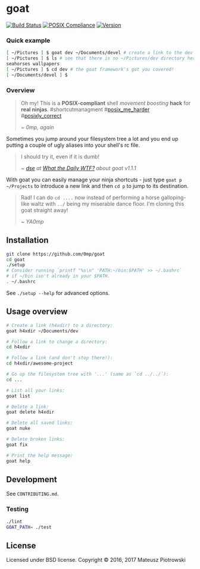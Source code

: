 # goat

[![Build Status](https://travis-ci.org/0mp/goat.svg?branch=master)](https://travis-ci.org/0mp/goat)
[![POSIX Compliance](https://img.shields.io/badge/POSIX-compliant-blue.svg)](http://pubs.opengroup.org/onlinepubs/9699919799/utilities/V3_chap02.html)
[![Version](https://img.shields.io/github/release/0mp/goat.svg)](https://github.com/0mp/goat/releases/latest)

### Quick example

```sh
[ ~/Pictures ] $ goat dev ~/Documents/devel # create a link to the dev directory
[ ~/Pictures ] $ ls # see that there is no ~/Pictures/dev directory here
seahorses wallpapers
[ ~/Pictures ] $ cd dev # the goat framework's got you covered!
[ ~/Documents/devel ] $
```

### Overview

> Oh my! This is a **POSIX-compliant** shell _movement boosting_ **hack** for
> **real ninjas**.
> #shortcutmanagment #[posix\_me\_harder][posix_me_harder]<BR>
> \#[posixly\_correct][posixly_correct]
>
> _~ 0mp, again_

Sometimes you jump around your filesystem tree a lot and you end up putting a
couple of ugly aliases into your shell's rc file.

> I should try it, even if it is dumb!
>
> _~ [dse] at [What the Daily WTF?] about goat v1.1.1_

With goat you can easily manage your ninja shortcuts - just type `goat p
~/Projects` to introduce a new link and then `cd p` to jump to its destination.

> Rad! I can do `cd ....` now instead of performing a horse galloping-like
> waltz with `../` being my miserable dance floor. I'm cloning this goat
> straight away!
>
> _~ YA0mp_

## Installation

```sh
git clone https://github.com/0mp/goat
cd goat
./setup
# Consider running `printf "%s\n" 'PATH:~/bin:$PATH' >> ~/.bashrc`
# if ~/bin isn't already in your $PATH.
. ~/.bashrc
```

See `./setup --help` for advanced options.

## Usage overview

```sh
# Create a link (h4xdir) to a directory:
goat h4xdir ~/Documents/dev

# Follow a link to change a directory:
cd h4xdir

# Follow a link (and don't stop there!):
cd h4xdir/awesome-project

# Go up the filesystem tree with '...' (same as `cd ../../`):
cd ...

# List all your links:
goat list

# Delete a link:
goat delete h4xdir

# Delete all saved links:
goat nuke

# Delete broken links:
goat fix

# Print the help message:
goat help
```

## Development

See `CONTRIBUTING.md`.

### Testing

```sh
./lint
GOAT_PATH= ./test
```

## License

Licensed under BSD license. Copyright &#169; 2016, 2017 Mateusz Piotrowski

[posix_me_harder]: http://wiki.wlug.org.nz/POSIX_ME_HARDER
[posixly_correct]: http://wiki.wlug.org.nz/POSIXLY_CORRECT
[dse]: https://what.thedailywtf.com/user/dse
[What the Daily WTF?]: https://what.thedailywtf.com/topic/16122/quick-links-thread/2121
